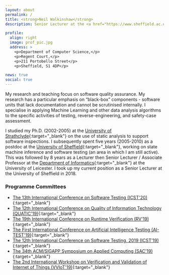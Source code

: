 ```yaml
---
layout: about
permalink: /
title: <strong>Neil Walkinshaw</strong>
description: Senior Lecturer at the <a href="https://www.sheffield.ac.uk/dcs/indexdcs">Department of Computer Science</a>, at the University of Sheffield.

profile:
  align: right
  image: prof_pic.jpg
  address: >
    <p>Department of Computer Science,</p>
    <p>Regent Court,</p>
    <p>211 Portobello Street</p>
    <p>Sheffield, S1 4DP</p>

news: true
social: true
---
```


My research and teaching focus on software quality assurance. My research has a particular emphasis on “black-box” components - software units that lack documentation and cannot be scrutinised internally. I specialise in applying Machine Learning and other data analysis algorithms to the specific activities of testing, reverse-engineering, and safety-case assessment.

I studied my Ph.D. (2002-2005) at the [University of Strathclyde](https://www.strath.ac.uk/science/computerinformationsciences/){:target="\_blank"} on the use of static analysis to support software inspections. I subsequently spent five years (2005-2010) as a postdoc at the [University of Sheffield](https://www.sheffield.ac.uk/dcs/indexdcs){:target="\_blank"}, working on state machine inference and software testing (an area in which I am still active). This was followed by 8 years as a Lecturer then Senior Lecturer / Associate Professor at the [Department of Informatics](https://www2.le.ac.uk/departments/informatics){:target="\_blank"} at the University of Leicester. I took up my current position as a Senior Lecturer at the University of Sheffield in 2018.

### Programme Committees

* [The 13th International Conference on Software Testing (ICST'20)](http://www.icst2020.info/){:target="\_blank"}
* [The 12th International Conference on Quality of Information Technology (QUATIC'19)](https://sites.google.com/view/quatic2019/home?authuser=0){:target="\_blank"}
* [The 19th International Conference on Runtime Verification (RV'19)](https://www.react.uni-saarland.de/rv2019/){:target="\_blank"}
* [The First International Conference on Artificial Intelligence Testing (AI-TEST'19)](http://ieeeaitests.com/){:target="\_blank"}
* [The 12th International Conference on Software Testing, 2019 (ICST'19)](http://icst2019.xjtu.edu.cn/){:target="\_blank"}
* [The 34th ACM/SIGAPP Symposium on Applied Computing (SAC'19)](https://www.sigapp.org/sac/sac2019/){:target="\_blank"}
* [The 2nd International Workshop on Verification and Validation of Internet of Things (VVIoT'19)](https://web.fe.up.pt/~vviot2019/){:target="\_blank"}
